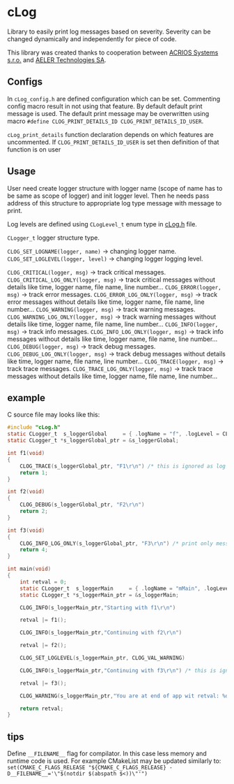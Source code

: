 # cLog

Library to easily print log messages based on severity. Severity can be changed dynamically and independently for piece of code.

This library was created thanks to cooperation between [ACRIOS Systems s.r.o.](https://acrios.com) and [AELER Technologies SA](https://www.aeler.com/).

## Configs

In `cLog_config.h` are defined configuration which can be set. Commenting config macro result in not using that feature. By default default print message is used. The default print message may be overwritten using macro `#define CLOG_PRINT_DETAILS_ID CLOG_PRINT_DETAILS_ID_USER`.

`cLog_print_details` function declaration depends on which features are uncommented. If `CLOG_PRINT_DETAILS_ID_USER` is set then definition of that function is on user

## Usage

User need create logger structure with logger name (scope of name has to be same as scope of logger) and init logger level. Then he needs pass address of this structure to appropriate log type message with message to print.

Log levels are defined using `CLogLevel_t` enum type in [cLog.h](cLog.h) file.

`CLogger_t` logger structure type.

`CLOG_SET_LOGNAME(logger, name)` -> changing logger name.
`CLOG_SET_LOGLEVEL(logger, level)` -> changing logger logging level.

`CLOG_CRITICAL(logger, msg)` -> track critical messages.
`CLOG_CRITICAL_LOG_ONLY(logger, msg)` -> track critical messages without details like time, logger name, file name, line number...
`CLOG_ERROR(logger, msg)` -> track error messages.
`CLOG_ERROR_LOG_ONLY(logger, msg)` -> track error messages without details like time, logger name, file name, line number...
`CLOG_WARNING(logger, msg)` -> track warning messages.
`CLOG_WARNING_LOG_ONLY(logger, msg)` -> track warning messages without details like time, logger name, file name, line number...
`CLOG_INFO(logger, msg)` -> track info messages.
`CLOG_INFO_LOG_ONLY(logger, msg)` -> track info messages without details like time, logger name, file name, line number...
`CLOG_DEBUG(logger, msg)` -> track debug messages.
`CLOG_DEBUG_LOG_ONLY(logger, msg)` -> track debug messages without details like time, logger name, file name, line number...
`CLOG_TRACE(logger, msg)` -> track trace messages.
`CLOG_TRACE_LOG_ONLY(logger, msg)` -> track trace messages without details like time, logger name, file name, line number...

## example

C source file may looks like this:

```C
#include "cLog.h"
static CLogger_t  s_loggerGlobal     = { .logName = "f", .logLevel = CLOG_VAL_DEBUG };
static CLogger_t *s_loggerGlobal_ptr = &s_loggerGlobal;

int f1(void)
{
    CLOG_TRACE(s_loggerGlobal_ptr, "F1\r\n") /* this is ignored as log level is set to CLOG_VAL_DEBUG */
    return 1;
}

int f2(void)
{
    CLOG_DEBUG(s_loggerGlobal_ptr, "F2\r\n")
    return 2;
}

int f3(void)
{
    CLOG_INFO_LOG_ONLY(s_loggerGlobal_ptr, "F3\r\n") /* print only message without details */
    return 4;
}

int main(void)
{
    int retval = 0;
    static CLogger_t  s_loggerMain     = { .logName = "mMain", .logLevel = CLOG_VAL_INFO };
    static CLogger_t *s_loggerMain_ptr = &s_loggerMain;

    CLOG_INFO(s_loggerMain_ptr,"Starting with f1\r\n")

    retval |= f1();

    CLOG_INFO(s_loggerMain_ptr,"Continuing with f2\r\n")

    retval |= f2();

    CLOG_SET_LOGLEVEL(s_loggerMain_ptr, CLOG_VAL_WARNING)

    CLOG_INFO(s_loggerMain_ptr,"Continuing with f3\r\n") /* this is ignored as log level was changed */

    retval |= f3();

    CLOG_WARNING(s_loggerMain_ptr,"You are at end of app wit retval: %d\r\n", retval)

    return retval;
}
```

## tips

Define `__FILENAME__` flag for compilator. In this case less memory and runtime code is used. For example CMakeList may be updated similarly to:
`set(CMAKE_C_FLAGS_RELEASE "${CMAKE_C_FLAGS_RELEASE} -D__FILENAME__='\"$(notdir $(abspath $<))\"'")`